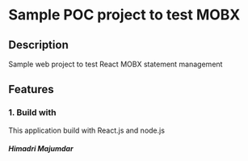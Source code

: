 # Sample POC project to test MOBX

## Description
Sample web project to test React MOBX statement management

## Features
### 1. Build with
This application build with React.js and node.js
##### Himadri Majumdar
